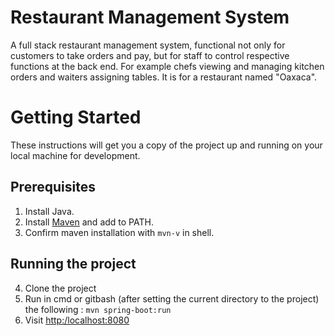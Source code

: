# Restaurant Management System

A full stack restaurant management system, functional not only for customers to take orders and pay, but for staff to control respective functions at the back end. For example chefs viewing and  managing kitchen orders and waiters assigning tables. It is for a restaurant named "Oaxaca".

# Getting Started
These instructions will get you a copy of the project up and running on your local machine for development.

## Prerequisites 

1. Install Java.
2.  Install <a href="https://maven.apache.org/download.cgi">Maven</a> and add to PATH.
3. Confirm maven installation with `mvn-v` in shell.


## Running the project
4. Clone the project
5. Run in cmd or gitbash (after setting the current directory to the project) the following : `mvn spring-boot:run`
6.  Visit [http:/localhost:8080](http://localhost:8080/)
   


